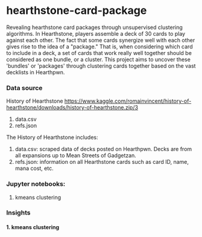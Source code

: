 # hearthstone-card-package
Revealing hearthstone card packages through unsupervised clustering algorithms.
In Hearthstone, players assemble a deck of 30 cards to play against each other. The fact that some cards synergize well with each other gives rise to the idea of a "package." That is, when considering which card to include in a deck, a set of cards that work really well together should be considered as one bundle, or a cluster.
This project aims to uncover these 'bundles' or 'packages' through clustering cards together based on the vast decklists in Hearthpwn.

### Data source
History of Hearthstone https://www.kaggle.com/romainvincent/history-of-hearthstone/downloads/history-of-hearthstone.zip/3
1. data.csv
2. refs.json

The History of Hearthstone includes:
1. data.csv: scraped data of decks posted on Hearthpwn. Decks are from all expansions up to Mean Streets of Gadgetzan.
2. refs.json: information on all Hearthstone cards such as card ID, name, mana cost, etc.

### Jupyter notebooks:
1. kmeans clustering

### Insights
#### 1. kmeans clustering
